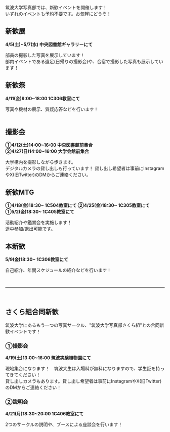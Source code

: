 筑波大学写真部では、新歓イベントを開催します！  
いずれのイベントも予約不要です。お気軽にどうぞ！

## 新歓展
**4/5(土)~5/7(水) 中央図書館ギャラリーにて**

部員の撮影した写真を展示しています！  
部内イベントである遠足(日帰りの撮影会)や、合宿で撮影した写真も展示しています！
<br>

## 新歓祭
**4/11(金)9:00~18:00 1C306教室にて**

写真や機材の展示、質疑応答などを行います！  
<br>

## 撮影会

**①4/12(土)14:00~16:00 中央図書館前集合**  
**②4/27(日)14:00~16:00 大学会館前集合**

大学構内を撮影しながら歩きます。  
デジタルカメラの貸し出しも行っています！ 貸し出し希望者は事前にInstagramやX(旧Twitter)のDMからご連絡ください。
<br>

## 新歓MTG

**①4/18(金)18:30~ 1C504教室にて**
**②4/25(金)18:30~ 1C305教室にて**
**①5/2(金)18:30~ 1C405教室にて**

活動紹介や鑑賞会を実施します！  
途中参加/退出可能です。
<br>


## 本新歓

**5/9(金)18:30~ 1C306教室にて**

自己紹介、年間スケジュールの紹介などを行います！

<br>
<hr>
<br>

## さくら組合同新歓
筑波大学にあるもう一つの写真サークル、"筑波大学写真部さくら組"との合同新歓イベントです！

### ①撮影会
**4/19(土)13:00~16:00 筑波実験植物園にて**  

現地集合になります！　筑波大生は入場料が無料になりますので、学生証を持ってきてください！  
貸し出しカメラもあります。貸し出し希望者は事前にInstagramやX(旧Twitter)のDMからご連絡ください！

### ②説明会
**4/21(月)18:30~20:00 1C406教室にて**

2つのサークルの説明や、ブースによる座談会を行います！